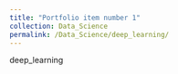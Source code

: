 ```yaml
---
title: "Portfolio item number 1"
collection: Data_Science
permalink: /Data_Science/deep_learning/
---
```

deep_learning